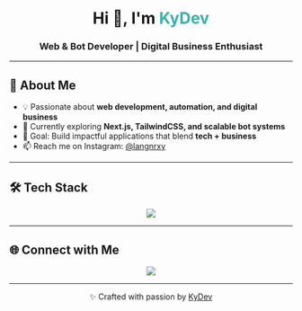 <h1 align="center">Hi 👋, I'm <span style="color:#38B2AC;">KyDev</span></h1>
<h3 align="center">Web & Bot Developer | Digital Business Enthusiast</h3>

---

## 🚀 About Me
- 💡 Passionate about **web development, automation, and digital business**  
- 🌱 Currently exploring **Next.js, TailwindCSS, and scalable bot systems**  
- 🎯 Goal: Build impactful applications that blend **tech + business**  
- 📫 Reach me on Instagram: [@langnrxy](https://instagram.com/langnrxy)  

---

## 🛠 Tech Stack
<p align="center">
  <img src="https://skillicons.dev/icons?i=html,css,js,php,laravel,tailwind,nextjs,react,nodejs,mysql" />
</p>

---

## 🌐 Connect with Me
<p align="center">
  <a href="https://instagram.com/langnrxy">
    <img src="https://img.shields.io/badge/Instagram-%23E4405F.svg?&style=for-the-badge&logo=instagram&logoColor=white" />
  </a>
</p>

---

<p align="center">✨ Crafted with passion by <a href="https://github.com/kydev-tech">KyDev</a></p>
